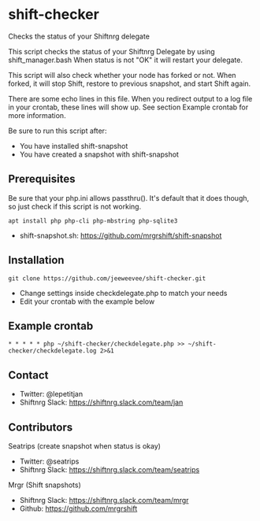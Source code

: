 # shift-checker
Checks the status of your Shiftnrg delegate

This script checks the status of your Shiftnrg Delegate by using shift_manager.bash
When status is not "OK" it will restart your delegate.
 
This script will also check whether your node has forked or not. 
When forked, it will stop Shift, restore to previous snapshot, and start Shift again.
  
There are some echo lines in this file. 
When you redirect output to a log file in your crontab, these lines will show up. 
See section Example crontab for more information.

Be sure to run this script after:
* You have installed shift-snapshot
* You have created a snapshot with shift-snapshot

## Prerequisites
Be sure that your php.ini allows passthru(). It's default that it does though, so just check if this script is not working.
```
apt install php php-cli php-mbstring php-sqlite3
```
* shift-snapshot.sh: https://github.com/mrgrshift/shift-snapshot

## Installation
```
git clone https://github.com/jeeweevee/shift-checker.git
```
* Change settings inside checkdelegate.php to match your needs
* Edit your crontab with the example below

## Example crontab
```
* * * * * php ~/shift-checker/checkdelegate.php >> ~/shift-checker/checkdelegate.log 2>&1
```

## Contact 
* Twitter: @lepetitjan 
* Shiftnrg Slack: https://shiftnrg.slack.com/team/jan 

## Contributors
Seatrips (create snapshot when status is okay)
* Twitter: @seatrips
* Shiftnrg Slack: https://shiftnrg.slack.com/team/seatrips

Mrgr (Shift snapshots)
* Shiftnrg Slack: https://shiftnrg.slack.com/team/mrgr
* Github: https://github.com/mrgrshift
